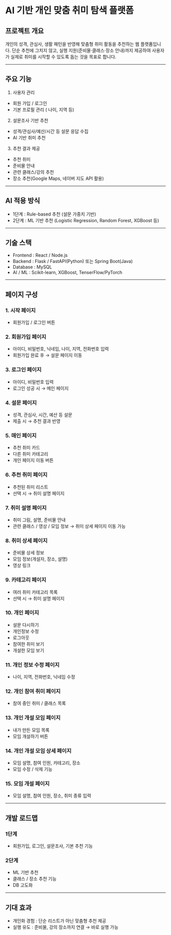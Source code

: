 # AI 기반 개인 맞춤 취미 탐색 플랫폼

## 프로젝트 개요
개인의 성격, 관심사, 생활 패턴을 반영해 맞춤형 취미 활동을 추천하는 웹 플랫폼입니다.
단순 추천에 그치지 않고, 실행 지원(준비물·클래스·장소 안내)까지 제공하여 사용자가 실제로 취미를 시작할 수 있도록 돕는 것을 목표로 합니다.

---

## 주요 기능
1. 사용자 관리
- 회원 가입 / 로그인
- 기본 프로필 관리 ( 나이, 지역 등)

2. 설문조사 기반 추천
 - 성격/관심사/예산/시간 등 설문 응답 수집
- AI 기반 취미 추천

3. 추천 결과 제공
- 추천 취미
- 준비물 안내
- 관련 클래스/강의 추천
- 장소 추천(Google Maps, 네이버 지도 API 활용)

---

## AI 적용 방식
- 1단계 : Rule-based 추천 (설문 가중치 기반)
- 2단계 : ML 기반 추천 (Logistic Regression, Random Forest, XGBoost 등)

---

## 기술 스택
- Frontend : React / Node.js
- Backend : Flask / FastAPI(Python) 또는 Spring Boot(Java)
- Database : MySQL
- AI / ML : Scikit-learn, XGBoost, TenserFlow/PyTorch

---

## 페이지 구성
### 1. 시작 페이지
  -  회원가입 / 로그인 버튼

### 2. 회원가입 페이지
  - 아이디, 비밀번호, 닉네임, 나이, 지역, 전화번호 입력
  - 회원가입 완료 후 → 설문 페이지 이동

### 3. 로그인 페이지
  - 아이디, 비밀번호 입력
  - 로그인 성공 시 → 메인 페이지

### 4. 설문 페이지
  - 성격, 관심사, 시간, 예산 등 설문
  - 제출 시 → 추천 결과 반영

### 5. 매인 페이지
  - 추천 취미 카드
  - 다른 취미 카테고리
  - 개인 페이지 이동 버튼

### 6. 추천 취미 페이지
  - 추천된 취미 리스트
  - 선택 시 → 취미 설명 페이지

### 7. 취미 설명 페이지
  - 취미 그림, 설명, 준비물 안내
  - 관련 클래스 / 영상 / 모임 정보
  → 취미 상세 페이지 이동 가능

### 8. 취미 상세 페이지
  - 준비물 상세 정보
  - 모임 정보(개설자, 장소, 설명)
  - 영상 링크

### 9. 카테고리 페이지
  - 여러 취미 카테고리 목록
  - 선택 시 → 취미 설명 페이지

### 10. 개인 페이지
  - 설문 다시하기
  - 개인정보 수정
  - 로그아웃
  - 참여한 취미 보기
  - 개설한 모임 보기

### 11. 개인 정보 수정 페이지
  - 나이, 지역, 전화번호, 닉네임 수정

### 12. 개인 참여 취미 페이지
  - 참여 중인 취미 / 클래스 목록
  
### 13. 개인 개설 모임 페이지
  - 내가 만든 모임 목록
  - 모임 개설하기 버튼

### 14. 개인 개설 모임 상세 페이지
  - 모임 설명, 참여 인원, 카테고리, 장소
  - 모임 수정 / 삭제 기능

### 15. 모임 개설 페이지
  - 모임 설명, 참여 인원, 장소, 취미 종류 입력

---

## 개발 로드맵
### 1단계
  - 회원가입, 로그인, 설문조사, 기본 추천 기능
### 2단계
  - ML 기반 추천
  - 클래스 / 장소 추천 기능
  - DB 고도화

---

## 기대 효과
- 개인화 경험 : 단순 리스트가 아닌 맞춤형 추천 제공
- 실행 유도 : 준비물, 강의 장소까지 연결 → 바로 실행 가능



